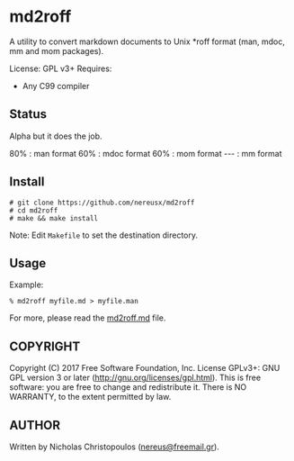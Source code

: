 # md2roff

A utility to convert markdown documents to Unix \*roff format (man, mdoc, mm and mom packages).

License: GPL v3+
Requires:
* Any C99 compiler

## Status

Alpha but it does the job.

80% : man format
60% : mdoc format
60% : mom format
--- : mm format

## Install

```shell
# git clone https://github.com/nereusx/md2roff
# cd md2roff
# make && make install
```

Note: Edit `Makefile` to set the destination directory.

## Usage

Example:
```
% md2roff myfile.md > myfile.man
```

For more, please read the [md2roff.md](https://github.com/nereusx/md2roff/blob/master/md2roff.md) file.

## COPYRIGHT
Copyright (C) 2017 Free Software Foundation, Inc.
License GPLv3+: GNU GPL version 3 or later (http://gnu.org/licenses/gpl.html).
This is free software: you are free to change and redistribute it.
There is NO WARRANTY, to the extent permitted by law.

## AUTHOR
Written by Nicholas Christopoulos (nereus@freemail.gr).




